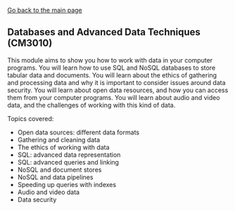 [Go back to the main page](https://github.com/world-class/REPL)

## Databases and Advanced Data Techniques (CM3010)

This module aims to show you how to work with data in your computer programs. You will learn how
to use SQL and NoSQL databases to store tabular data and documents. You will learn about the
ethics of gathering and processing data and why it is important to consider issues around data
security. You will learn about open data resources, and how you can access them from your
computer programs. You will learn about audio and video data, and the challenges of working with
this kind of data.

Topics covered:

- Open data sources: different data formats
- Gathering and cleaning data
- The ethics of working with data
- SQL: advanced data representation
- SQL: advanced queries and linking
- NoSQL and document stores
- NoSQL and data pipelines
- Speeding up queries with indexes
- Audio and video data
- Data security
